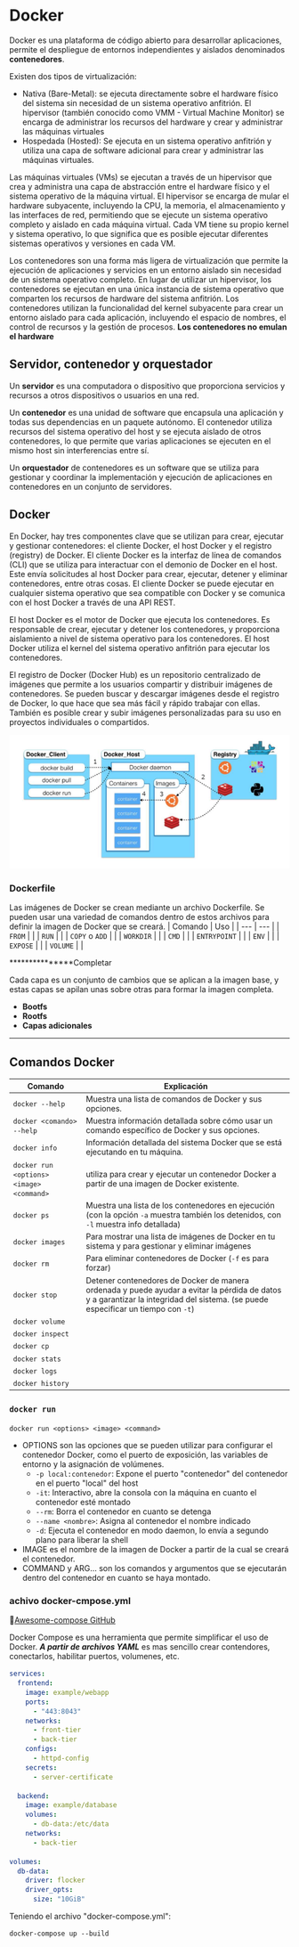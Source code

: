 # Docker
Docker es una plataforma de código abierto para desarrollar aplicaciones, permite el despliegue de entornos independientes y aislados denominados **contenedores**.

Existen dos tipos de virtualización:
+ Nativa (Bare-Metal): se ejecuta directamente sobre el hardware físico del sistema sin necesidad de un sistema operativo anfitrión. El hipervisor (también conocido como VMM - Virtual Machine Monitor) se encarga de administrar los recursos del hardware y crear y administrar las máquinas virtuales
+ Hospedada (Hosted): Se ejecuta en un sistema operativo anfitrión y utiliza una capa de software adicional para crear y administrar las máquinas virtuales.

Las máquinas virtuales (VMs) se ejecutan a través de un hipervisor que crea y administra una capa de abstracción entre el hardware físico y el sistema operativo de la máquina virtual. El hipervisor se encarga de mular el hardware subyacente, incluyendo la CPU, la memoria, el almacenamiento y las interfaces de red, permitiendo que se ejecute un sistema operativo completo y aislado en cada máquina virtual. Cada VM tiene su propio kernel y sistema operativo, lo que significa que es posible ejecutar diferentes sistemas operativos y versiones en cada VM.

Los contenedores son una forma más ligera de virtualización que permite la ejecución de aplicaciones y servicios en un entorno aislado sin necesidad de un sistema operativo completo. En lugar de utilizar un hipervisor, los contenedores se ejecutan en una única instancia de sistema operativo que comparten los recursos de hardware del sistema anfitrión. Los contenedores utilizan la funcionalidad del kernel subyacente para crear un entorno aislado para cada aplicación, incluyendo el espacio de nombres, el control de recursos y la gestión de procesos. **Los contenedores no emulan el hardware**

## Servidor, contenedor y orquestador
Un **servidor** es una computadora o dispositivo que proporciona servicios y recursos a otros dispositivos o usuarios en una red.

Un **contenedor** es una unidad de software que encapsula una aplicación y todas sus dependencias en un paquete autónomo. El contenedor utiliza recursos del sistema operativo del host y se ejecuta aislado de otros contenedores, lo que permite que varias aplicaciones se ejecuten en el mismo host sin interferencias entre sí.

Un **orquestador** de contenedores es un software que se utiliza para gestionar y coordinar la implementación y ejecución de aplicaciones en contenedores en un conjunto de servidores.

## Docker
En Docker, hay tres componentes clave que se utilizan para crear, ejecutar y gestionar contenedores: el cliente Docker, el host Docker y el registro (registry) de Docker. El cliente Docker es la interfaz de línea de comandos (CLI) que se utiliza para interactuar con el demonio de Docker en el host. Este envía solicitudes al host Docker para crear, ejecutar, detener y eliminar contenedores, entre otras cosas. El cliente Docker se puede ejecutar en cualquier sistema operativo que sea compatible con Docker y se comunica con el host Docker a través de una API REST.

El host Docker es el motor de Docker que ejecuta los contenedores. Es responsable de crear, ejecutar y detener los contenedores, y proporciona aislamiento a nivel de sistema operativo para los contenedores. El host Docker utiliza el kernel del sistema operativo anfitrión para ejecutar los contenedores.

El registro de Docker (Docker Hub) es un repositorio centralizado de imágenes que permite a los usuarios compartir y distribuir imágenes de contenedores. Se pueden buscar y descargar imágenes desde el registro de Docker, lo que hace que sea más fácil y rápido trabajar con ellas. También es posible crear y subir imágenes personalizadas para su uso en proyectos individuales o compartidos.

![Docker](https://github.com/13sauca13/PRG/blob/master/Recursos/Docker_estructura.PNG)

### Dockerfile
Las imágenes de Docker se crean mediante un archivo Dockerfile. Se pueden usar una variedad de comandos dentro de estos archivos para definir la imagen de Docker que se creará.
| Comando | Uso |
| --- | --- |
| ```FROM``` | |
| ```RUN``` | |
| ```COPY``` o ```ADD``` | |
| ```WORKDIR``` | |
| ```CMD``` | |
| ```ENTRYPOINT``` | |
| ```ENV``` | |
| ```EXPOSE``` | |
| ```VOLUME``` | |

***************Completar

Cada capa es un conjunto de cambios que se aplican a la imagen base, y estas capas se apilan unas sobre otras para formar la imagen completa.
+ **Bootfs**
+ **Rootfs**
+ **Capas adicionales**

<hr/>

## Comandos Docker
| Comando | Explicación |
| --- | --- |
| ```docker --help``` | Muestra  una lista de comandos de Docker y sus opciones. |
| ```docker <comando> --help``` | Muestra información detallada sobre cómo usar un comando específico de Docker y sus opciones.|
| ```docker info``` |  Información detallada del sistema Docker que se está ejecutando en tu máquina. |
| ```docker run <options> <image> <command>``` | utiliza para crear y ejecutar un contenedor Docker a partir de una imagen de Docker existente. |
| ```docker ps``` | Muestra una lista de los contenedores en ejecución (con la opción ```-a``` muestra también los detenidos, con ```-l``` muestra info detallada) |
| ```docker images``` | Para mostrar una lista de imágenes de Docker en tu sistema y para gestionar y eliminar imágenes |
| ```docker rm``` | Para eliminar contenedores de Docker (```-f``` es para forzar) |
| ```docker stop``` | Detener contenedores de Docker de manera ordenada y puede ayudar a evitar la pérdida de datos y a garantizar la integridad del sistema. (se puede especificar un tiempo con ```-t```) |
| ```docker volume``` | |
| ```docker inspect``` | |
| ```docker cp``` | |
| ```docker stats``` | |
| ```docker logs``` | |
| ```docker history``` | |

### ```docker run```
```docker run <options> <image> <command>```

+ OPTIONS son las opciones que se pueden utilizar para configurar el contenedor Docker, como el puerto de exposición, las variables de entorno y la asignación de volúmenes.
  + ```-p local:contenedor```: Expone el puerto "contenedor" del contenedor en el puerto "local" del host
  + ```-it```: Interactivo, abre la consola con la máquina en cuanto el contenedor esté montado
  + ```--rm```: Borra el contenedor en cuanto se detenga
  + ```--name <nombre>```: Asigna al contenedor el nombre indicado
  + ```-d```: Ejecuta el contenedor en modo daemon, lo envía a segundo plano para liberar la shell
+ IMAGE es el nombre de la imagen de Docker a partir de la cual se creará el contenedor.
+ COMMAND y ARG... son los comandos y argumentos que se ejecutarán dentro del contenedor en cuanto se haya montado.

### achivo docker-cmpose.yml
:link:[Awesome-compose GitHub](https://github.com/docker/awesome-compose)

Docker Compose es una herramienta que permite simplificar el uso de Docker. ***A partir de archivos YAML*** es mas sencillo crear contendores, conectarlos, habilitar puertos, volumenes, etc.
```yaml
services:
  frontend:
    image: example/webapp
    ports:
      - "443:8043"
    networks:
      - front-tier
      - back-tier
    configs:
      - httpd-config
    secrets:
      - server-certificate

  backend:
    image: example/database
    volumes:
      - db-data:/etc/data
    networks:
      - back-tier

volumes:
  db-data:
    driver: flocker
    driver_opts:
      size: "10GiB"
```

Teniendo el archivo "docker-compose.yml":
```
docker-compose up --build
```
